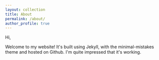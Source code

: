 ```yaml
---
layout: collection
title: About
permalink: /about/
author_profile: true
---
```



Hi,  

Welcome to my website! It's built using Jekyll, with the minimal-mistakes theme and hosted on Github. I'm quite impressed that it's working.



